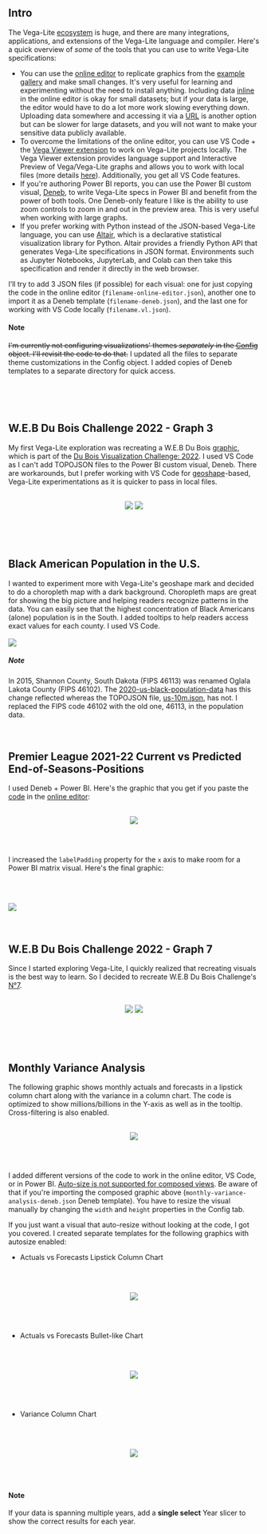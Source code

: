 ﻿## Intro
The Vega-Lite [ecosystem](https://vega.github.io/vega-lite/ecosystem.html) is huge, and there are many integrations, applications, and extensions of the Vega-Lite language and compiler. Here's a quick overview of *some* of the tools that you can use to write Vega-Lite specifications: 
- You can use the [online editor](https://vega.github.io/editor/#/custom/vega-lite) to replicate graphics from the [example gallery](https://vega.github.io/vega-lite/examples/) and make small changes. It's very useful for learning and experimenting without the need to install anything. Including data [inline](https://vega.github.io/vega-lite/docs/data.html#inline) in the online editor is okay for small datasets; but if your data is large, the editor would have to do a lot more work slowing everything down. Uploading data somewhere and accessing it via a [URL](https://vega.github.io/vega-lite/docs/data.html#url) is another option but can be slower for large datasets, and you will not want to make your sensitive data publicly available.
- To overcome the limitations of the online editor, you can use VS Code + the [Vega Viewer extension](https://github.com/RandomFractals/vscode-vega-viewer) to work on Vega-Lite projects locally. The Vega Viewer extension provides language support and Interactive Preview of Vega/Vega-Lite graphs and allows you to work with local files (more details [here](https://github.com/RandomFractals/vscode-vega-viewer)). Additionally, you get all VS Code features.
- If you're authoring Power BI reports, you can use the Power BI custom visual, [Deneb](https://deneb-viz.github.io/), to write Vega-Lite specs in Power BI and benefit from the power of both tools. One Deneb-only feature I like is the ability to use zoom controls to zoom in and out in the preview area. This is very useful when working with large graphs.
- If you prefer working with Python instead of the JSON-based Vega-Lite language, you can use [Altair](https://altair-viz.github.io/), which is a declarative statistical visualization library for Python. Altair provides a friendly Python API that generates Vega-Lite specifications in JSON format. Environments such as Jupyter Notebooks, JupyterLab, and Colab can then take this specification and render it directly in the web browser.


I’ll try to add 3 JSON files (if possible) for each visual: one for just copying the code in the online editor (```filename-online-editor.json```), another one to import it as a Deneb template (```filename-deneb.json```), and the last one for working with VS Code locally (```filename.vl.json```).

#### Note
~~I'm currently not configuring visualizations' themes *separately* in the [Config](https://vega.github.io/vega-lite/docs/config.html) object. I'll revisit the code to do that.~~
I updated all the files to separate theme customizations in the Config object. I added copies of Deneb templates to a separate directory for quick access.

<br />
<br />
<br />

## W.E.B Du Bois Challenge 2022 - Graph 3
My first Vega-Lite exploration was recreating a W.E.B Du Bois [graphic](https://github.com/ajstarks/dubois-data-portraits/tree/master/challenge/2022/challenge03), which is part of the [Du Bois Visualization Challenge: 2022](https://github.com/ajstarks/dubois-data-portraits/tree/master/challenge/2022). I used VS Code as I can't add TOPOJSON files to the Power BI custom visual, Deneb. There are workarounds, but I prefer working with VS Code for [geoshape](https://vega.github.io/vega-lite/docs/geoshape.html)-based, Vega-Lite experimentations as it is quicker to pass in local files.
<br />
<br />
<p align="center">
  <img src="https://github.com/shadfrigui/vega-lite/blob/b7cb5cd2d4ccffe43612b2485d80965b7d231f31/du-bois-challenge-2022/resized-graphs/graph-3-original-resized.jpg" />   <img src="https://github.com/shadfrigui/vega-lite/blob/b7cb5cd2d4ccffe43612b2485d80965b7d231f31/du-bois-challenge-2022/resized-graphs/graph-3-recreated-resized.png" />
</p>
<br />
<br />
<br />

## Black American Population in the U.S.
I wanted to experiment more with Vega-Lite's geoshape mark and decided to do a choropleth map with a dark background. Choropleth maps are great for showing the big picture and helping readers recognize patterns in the data. You can easily see that the highest concentration of Black Americans (alone) population is in the South. I added tooltips to help readers access exact values for each county. I used VS Code.
<br />
<br />
![](https://github.com/shadfrigui/vega-lite/blob/b7cb5cd2d4ccffe43612b2485d80965b7d231f31/2020-us-black-population/2020-us-black-population.png)
<br />
##### Note
In 2015, Shannon County, South Dakota (FIPS 46113) was renamed Oglala Lakota County (FIPS 46102). The [2020-us-black-population-data](https://github.com/shadfrigui/vega-lite/blob/b7cb5cd2d4ccffe43612b2485d80965b7d231f31/2020-us-black-population/2020-us-black-population-data.csv) has this change reflected whereas the TOPOJSON file, [us-10m.json](https://github.com/shadfrigui/vega-lite/blob/b7cb5cd2d4ccffe43612b2485d80965b7d231f31/2020-us-black-population/us-10m.json), has not. I replaced the FIPS code 46102 with the old one, 46113, in the population data.
<br />
<br />
<br />

## Premier League 2021-22 Current vs Predicted End-of-Seasons-Positions
I used Deneb + Power BI. Here's the graphic that you get if you paste the [code](https://github.com/shadfrigui/vega-lite/blob/b7cb5cd2d4ccffe43612b2485d80965b7d231f31/premier-league-predictions/premier-league-predictions-online-editor.json) in the [online editor](https://vega.github.io/editor/#/custom/vega-lite):
<br />
<br />
<p align="center">
  <img src="https://github.com/shadfrigui/vega-lite/blob/b7cb5cd2d4ccffe43612b2485d80965b7d231f31/premier-league-predictions/premier-league-predictions-online-editor.png" />
</p>
<br />
<br />

I increased the ```labelPadding``` property for the ```x``` axis to make room for a Power BI matrix visual. Here's the final graphic:

<br />
<br />

![](https://github.com/shadfrigui/vega-lite/blob/b7cb5cd2d4ccffe43612b2485d80965b7d231f31/premier-league-predictions/premier-league-predictions-power-bi.png)
<br />
<br />
<br />

## W.E.B Du Bois Challenge 2022 - Graph 7
Since I started exploring Vega-Lite, I quickly realized that recreating visuals is the best way to learn. So I decided to recreate W.E.B Du Bois Challenge's [N°7](https://github.com/ajstarks/dubois-data-portraits/tree/master/challenge/2022/challenge07).
<br />
<br />
<p align="center">
  <img src="https://github.com/shadfrigui/vega-lite/blob/b7cb5cd2d4ccffe43612b2485d80965b7d231f31/du-bois-challenge-2022/resized-graphs/graph-7-original-resized.jpg" />   <img src="https://github.com/shadfrigui/vega-lite/blob/b7cb5cd2d4ccffe43612b2485d80965b7d231f31/du-bois-challenge-2022/resized-graphs/graph-7-recreated-resized.png" />
</p>
<br />
<br />
<br />

## Monthly Variance Analysis
The following graphic shows monthly actuals and forecasts in a lipstick column chart along with the variance in a column chart. The code is optimized to show millions/billions in the Y-axis as well as in the tooltip. Cross-filtering is also enabled.
<br />
<br />
<p align="center">
  <img src="https://github.com/shadfrigui/vega-lite/blob/0f799574ec0d86ac9a16887fea5685e25caa1ee4/monthly-variance-analysis/monthly-variance-analysis.png" />
</p>
<br />
<br />

I added different versions of the code to work in the online editor, VS Code, or in Power BI. [Auto-size is not supported for composed views](https://vega.github.io/vega-lite/docs/size.html#limitations). Be aware of that if you're importing the composed graphic above (```monthly-variance-analysis-deneb.json``` Deneb template). You have to resize the visual manually by changing the ```width``` and ```height``` properties in the Config tab. 

If you just want a visual that auto-resize without looking at the code, I got you covered. I created separate templates for the following graphics with autosize enabled:

- Actuals vs Forecasts Lipstick Column Chart
<br />
<br />
<p align="center">
  <img src="https://github.com/shadfrigui/vega-lite/blob/0f799574ec0d86ac9a16887fea5685e25caa1ee4/monthly-variance-analysis/actuals-vs-forecasts-lipstick-column-chart.png" />
</p>
<br />
<br />

- Actuals vs Forecasts Bullet-like Chart
<br />
<br />
<p align="center">
  <img src="https://github.com/shadfrigui/vega-lite/blob/0f799574ec0d86ac9a16887fea5685e25caa1ee4/monthly-variance-analysis/actuals-vs-forecasts-bullet-like-chart.png" />
</p>
<br />
<br />

- Variance Column Chart
<br />
<br />
<p align="center">
  <img src="https://github.com/shadfrigui/vega-lite/blob/0f799574ec0d86ac9a16887fea5685e25caa1ee4/monthly-variance-analysis/variance-column-chart.png" />
</p>
<br />
<br />

#### Note
If your data is spanning multiple years, add a **single select** Year slicer to show the correct results for each year.
